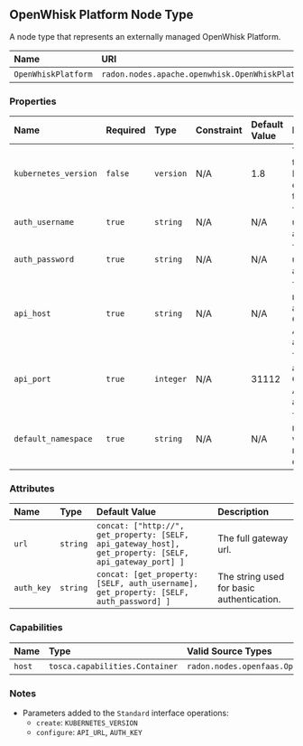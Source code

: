 ## OpenWhisk Platform Node Type

A node type that represents an externally managed OpenWhisk Platform.

| Name | URI | Version | Derived From |
|:---- |:--- |:------- |:------------ |
| `OpenWhiskPlatform` | `radon.nodes.apache.openwhisk.OpenWhiskPlatform` | 1.0.0 | `radon.nodes.abstract.CloudPlatform` |

### Properties

| Name | Required | Type | Constraint | Default Value | Description |
|:---- |:-------- |:---- |:---------- |:------------- |:----------- |
| `kubernetes_version` | `false` | `version` | N/A | 1.8 | The version of the Kubernetes cluster hosting this platform. |
| `auth_username` | `true` | `string` | N/A | N/A | The username used for basic authentication. |
| `auth_password` | `true` | `string` | N/A | N/A | The password used for basic authentication. |
| `api_host` | `true` | `string` | N/A | N/A | The host name to access OpenWhisk API gateway at. |
| `api_port` | `true` | `integer` | N/A | 31112 | The port to access OpenWhisk API gateway at. |
| `default_namespace` | `true` | `string` | N/A | N/A | The default namespace in which resources are deployed. |

### Attributes

| Name | Type | Default Value | Description |
|:---- |:---- |:------------- |:----------- |
| `url` | `string` | `concat: ["http://", get_property: [SELF, api_gateway_host], get_property: [SELF, api_gateway_port] ]` | The full gateway url. |
| `auth_key` | `string` | `concat: [get_property: [SELF, auth_username], get_property: [SELF, auth_password] ]` | The string used for basic authentication. |

### Capabilities

| Name | Type | Valid Source Types | Occurrences |
|:---- |:---- |:------------------ |:----------- |
|`host`| `tosca.capabilities.Container` | `radon.nodes.openfaas.OpenWhiskFunction` | [0,UNBOUNDED]

### Notes

* Parameters added to the `Standard` interface operations:
    * `create`: `KUBERNETES_VERSION`
    * `configure`: `API_URL`, `AUTH_KEY`
